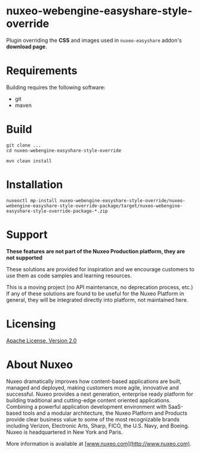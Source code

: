 # nuxeo-webengine-easyshare-style-override

Plugin overriding the **CSS** and images used in `nuxeo-easyshare` addon's **download page**.

# Requirements

Building requires the following software:

* git
* maven

# Build

```
git clone ...
cd nuxeo-webengine-easyshare-style-override

mvn clean install
```

# Installation

```
nuxeoctl mp-install nuxeo-webengine-easyshare-style-override/nuxeo-webengine-easyshare-style-override-package/target/nuxeo-webengine-easyshare-style-override-package-*.zip
```

# Support

**These features are not part of the Nuxeo Production platform, they are not supported**

These solutions are provided for inspiration and we encourage customers to use them as code samples and learning resources.

This is a moving project (no API maintenance, no deprecation process, etc.) If any of these solutions are found to be useful for the Nuxeo Platform in general, they will be integrated directly into platform, not maintained here.


# Licensing

[Apache License, Version 2.0](http://www.apache.org/licenses/LICENSE-2.0)


# About Nuxeo

Nuxeo dramatically improves how content-based applications are built, managed and deployed, making customers more agile, innovative and successful. Nuxeo provides a next generation, enterprise ready platform for building traditional and cutting-edge content oriented applications. Combining a powerful application development environment with SaaS-based tools and a modular architecture, the Nuxeo Platform and Products provide clear business value to some of the most recognizable brands including Verizon, Electronic Arts, Sharp, FICO, the U.S. Navy, and Boeing. Nuxeo is headquartered in New York and Paris.

More information is available at [www.nuxeo.com](http://www.nuxeo.com).
